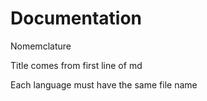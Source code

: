 # Documentation

Nomemclature

Title comes from first line of md

Each language must have the same file name